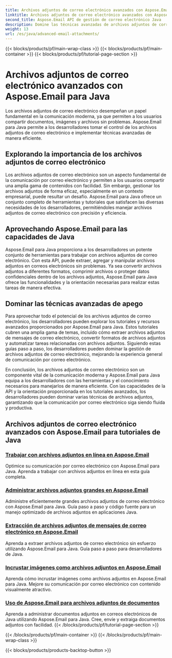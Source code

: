 ```yaml
---
title: Archivos adjuntos de correo electrónico avanzados con Aspose.Email para Java
linktitle: Archivos adjuntos de correo electrónico avanzados con Aspose.Email para Java
second_title: Aspose.Email API de gestión de correo electrónico Java
description: Domine las técnicas avanzadas de archivos adjuntos de correo electrónico con Aspose.Email para Java. Explore tutoriales para manejar archivos adjuntos de manera eficiente.
weight: 13
url: /es/java/advanced-email-attachments/
---
```


{{< blocks/products/pf/main-wrap-class >}}
{{< blocks/products/pf/main-container >}}
{{< blocks/products/pf/tutorial-page-section >}}

# Archivos adjuntos de correo electrónico avanzados con Aspose.Email para Java


Los archivos adjuntos de correo electrónico desempeñan un papel fundamental en la comunicación moderna, ya que permiten a los usuarios compartir documentos, imágenes y archivos sin problemas. Aspose.Email para Java permite a los desarrolladores tomar el control de los archivos adjuntos de correo electrónico e implementar técnicas avanzadas de manera eficiente.

## Explorando la importancia de los archivos adjuntos de correo electrónico

Los archivos adjuntos de correo electrónico son un aspecto fundamental de la comunicación por correo electrónico y permiten a los usuarios compartir una amplia gama de contenidos con facilidad. Sin embargo, gestionar los archivos adjuntos de forma eficaz, especialmente en un contexto empresarial, puede resultar un desafío. Aspose.Email para Java ofrece un conjunto completo de herramientas y tutoriales que satisfacen las diversas necesidades de los desarrolladores, permitiéndoles manejar archivos adjuntos de correo electrónico con precisión y eficiencia.

## Aprovechando Aspose.Email para las capacidades de Java

Aspose.Email para Java proporciona a los desarrolladores un potente conjunto de herramientas para trabajar con archivos adjuntos de correo electrónico. Con esta API, puede extraer, agregar y manipular archivos adjuntos en correos electrónicos sin problemas. Ya sea convertir archivos adjuntos a diferentes formatos, comprimir archivos o proteger datos confidenciales dentro de los archivos adjuntos, Aspose.Email para Java ofrece las funcionalidades y la orientación necesarias para realizar estas tareas de manera efectiva.

## Dominar las técnicas avanzadas de apego

Para aprovechar todo el potencial de los archivos adjuntos de correo electrónico, los desarrolladores pueden explorar los tutoriales y recursos avanzados proporcionados por Aspose.Email para Java. Estos tutoriales cubren una amplia gama de temas, incluido cómo extraer archivos adjuntos de mensajes de correo electrónico, convertir formatos de archivos adjuntos y automatizar tareas relacionadas con archivos adjuntos. Siguiendo estas guías paso a paso, los desarrolladores pueden dominar la gestión de archivos adjuntos de correo electrónico, mejorando la experiencia general de comunicación por correo electrónico.

En conclusión, los archivos adjuntos de correo electrónico son un componente vital de la comunicación moderna y Aspose.Email para Java equipa a los desarrolladores con las herramientas y el conocimiento necesarios para manejarlos de manera eficiente. Con las capacidades de la API y la orientación proporcionada en los tutoriales avanzados, los desarrolladores pueden dominar varias técnicas de archivos adjuntos, garantizando que la comunicación por correo electrónico siga siendo fluida y productiva.

## Archivos adjuntos de correo electrónico avanzados con Aspose.Email para tutoriales de Java
### [Trabajar con archivos adjuntos en línea en Aspose.Email](./working-with-inline-attachments/)
Optimice su comunicación por correo electrónico con Aspose.Email para Java. Aprenda a trabajar con archivos adjuntos en línea en esta guía completa.
### [Administrar archivos adjuntos grandes en Aspose.Email](./managing-large-attachments/)
Administre eficientemente grandes archivos adjuntos de correo electrónico con Aspose.Email para Java. Guía paso a paso y código fuente para un manejo optimizado de archivos adjuntos en aplicaciones Java.
### [Extracción de archivos adjuntos de mensajes de correo electrónico en Aspose.Email](./extracting-attachments-from-email-messages/)
Aprenda a extraer archivos adjuntos de correo electrónico sin esfuerzo utilizando Aspose.Email para Java. Guía paso a paso para desarrolladores de Java.
### [Incrustar imágenes como archivos adjuntos en Aspose.Email](./embedding-images-as-attachments/)
Aprenda cómo incrustar imágenes como archivos adjuntos en Aspose.Email para Java. Mejore su comunicación por correo electrónico con contenido visualmente atractivo.
### [Uso de Aspose.Email para archivos adjuntos de documentos](./using-aspose-email-for-document-attachments/)
Aprenda a administrar documentos adjuntos en correos electrónicos de Java utilizando Aspose.Email para Java. Cree, envíe y extraiga documentos adjuntos con facilidad.
{{< /blocks/products/pf/tutorial-page-section >}}

{{< /blocks/products/pf/main-container >}}
{{< /blocks/products/pf/main-wrap-class >}}

{{< blocks/products/products-backtop-button >}}
